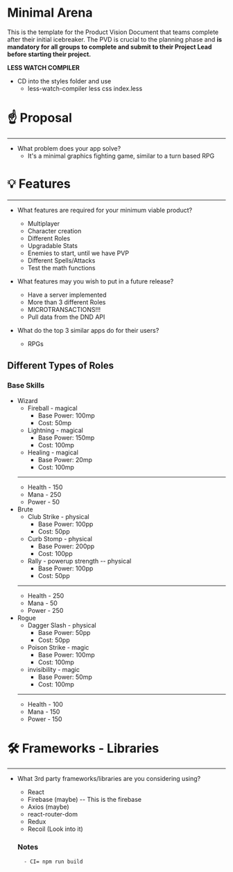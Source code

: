# Minimal Arena

This is the template for the Product Vision Document that teams complete after their initial icebreaker. The PVD is crucial to the planning phase and **is mandatory for all groups to complete and submit to their Project Lead before starting their project.**

**LESS WATCH COMPILER**
- CD into the styles folder and use 
    - less-watch-compiler less css index.less

# ☝️ Proposal

 --- 

- What problem does your app solve?
    - It's a minimal graphics fighting game, similar to a turn based RPG

# 💡 Features

---

- What features are required for your minimum viable product?

    - Multiplayer 
    - Character creation
    - Different Roles
    - Upgradable Stats
    - Enemies to start, until we have PVP
    - Different Spells/Attacks
    - Test the math functions

- What features may you wish to put in a future release?

    - Have a server implemented 
    - More than 3 different Roles
    - MICROTRANSACTIONS!!!
    - Pull data from the DND API

- What do the top 3 similar apps do for their users?

    - RPGs
## Different Types of Roles 
### Base Skills
- Wizard
    - Fireball - magical
        - Base Power: 100mp 
        - Cost: 50mp  
    - Lightning - magical
        - Base Power: 150mp 
        - Cost: 100mp
    - Healing - magical
        - Base Power: 20mp 
        - Cost: 100mp
    ---
    - Health - 150
    - Mana - 250
    - Power - 50
- Brute
    - Club Strike - physical
        - Base Power: 100pp 
        - Cost: 50pp
    - Curb Stomp - physical
        - Base Power: 200pp
        - Cost: 100pp
    - Rally - powerup strength -- physical
        - Base Power: 100pp
        - Cost: 50pp
    ---
    - Health - 250
    - Mana - 50
    - Power - 250
- Rogue
    - Dagger Slash - physical
        - Base Power: 50pp
        - Cost: 50pp
    - Poison Strike - magic
        - Base Power: 100mp 
        - Cost: 100mp
    - invisibility - magic
        - Base Power: 50mp 
        - Cost: 100mp
    ---
    - Health - 100 
    - Mana - 150
    - Power - 150

# 🛠 Frameworks - Libraries

---

- What 3rd party frameworks/libraries are you considering using?

    - React
    - Firebase (maybe) -- This is the firebase
    - Axios (maybe)
    - react-router-dom
    - Redux
    - Recoil (Look into it)

    ### Notes
        - CI= npm run build